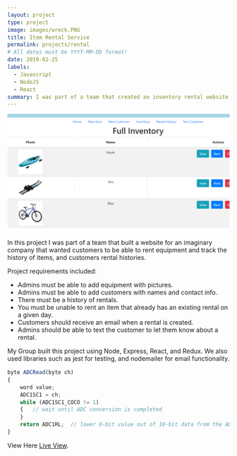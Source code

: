 ```yaml
---
layout: project
type: project
image: images/wreck.PNG
title: Item Rental Service
permalink: projects/rental
# All dates must be YYYY-MM-DD format!
date: 2019-02-25
labels:
  - Javascript
  - NodeJS
  - React
summary: I was part of a team that created an inventory rental website built using NodeJS/Express, React and Redux.
---
```


<img class="ui medium right floated rounded image" src="../images/wreck.png">

In this project I was part of a team that built a website for an imaginary company that wanted customers to be able to rent equipment and track the history of items, and customers rental histories.

Project requirements included: 
* Admins must be able to add equipment with pictures.
* Admins must be able to add customers with names and contact info.
* There must be a history of rentals.
* You must be unable to rent an item that already has an existing rental on a given day.
* Customers should receive an email when a rental is created.
* Admins should be able to text the customer to let them know about a rental.

My Group built this project using Node, Express, React, and Redux. We also used libraries such as jest for testing, and nodemailer for email functionality.

```js
byte ADCRead(byte ch)
{
    word value;
    ADC1SC1 = ch;
    while (ADC1SC1_COCO != 1)
    {   // wait until ADC conversion is completed   
    }
    return ADC1RL;  // lower 8-bit value out of 10-bit data from the ADC
}
```

View Here [Live View](https://wreck-ur-life.herokuapp.com).



